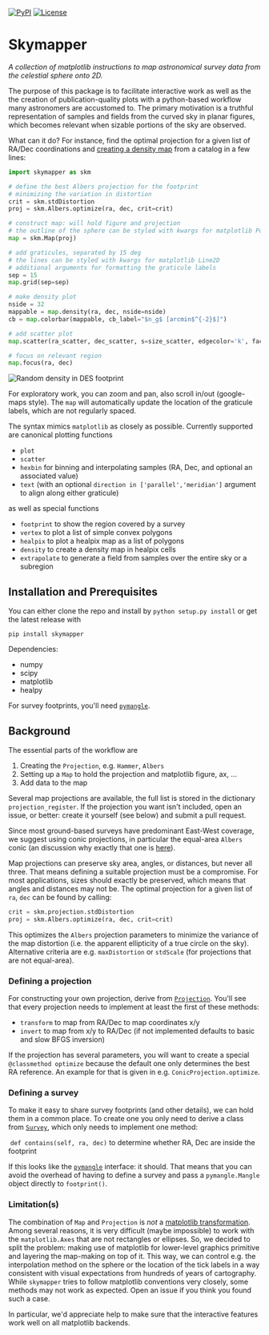 [![PyPI](https://img.shields.io/pypi/v/skymapper.svg)](https://pypi.python.org/pypi/skymapper/)
[![License](https://img.shields.io/github/license/pmelchior/skymapper.svg)](https://github.com/pmelchior/skymapper/blob/master/LICENSE.md)

# Skymapper

*A collection of matplotlib instructions to map astronomical survey data from the celestial sphere onto 2D.*

The purpose of this package is to facilitate interactive work as well as the the creation of publication-quality plots with a python-based workflow many astronomers are accustomed to. The primary motivation is a truthful representation of samples and fields from the curved sky in planar figures, which becomes relevant when sizable portions of the sky are observed.

What can it do? For instance, find the optimal projection for a given list of RA/Dec coordinations and [creating a density map](examples/example1.py) from a catalog in a few lines:

```python
import skymapper as skm

# define the best Albers projection for the footprint
# minimizing the variation in distortion
crit = skm.stdDistortion
proj = skm.Albers.optimize(ra, dec, crit=crit)

# construct map: will hold figure and projection
# the outline of the sphere can be styled with kwargs for matplotlib Polygon
map = skm.Map(proj)

# add graticules, separated by 15 deg
# the lines can be styled with kwargs for matplotlib Line2D
# additional arguments for formatting the graticule labels
sep = 15
map.grid(sep=sep)

# make density plot
nside = 32
mappable = map.density(ra, dec, nside=nside)
cb = map.colorbar(mappable, cb_label="$n_g$ [arcmin$^{-2}$]")

# add scatter plot
map.scatter(ra_scatter, dec_scatter, s=size_scatter, edgecolor='k', facecolor='None')

# focus on relevant region
map.focus(ra, dec)
```

![Random density in DES footprint](https://github.com/pmelchior/skymapper/raw/master/examples/example1.png)

For exploratory work, you can zoom and pan, also scroll in/out (google-maps style). The `map` will automatically update the location of the graticule labels, which are not regularly spaced.

The syntax mimics `matplotlib` as closely as possible. Currently supported are canonical plotting functions

* `plot`
* `scatter`
* `hexbin` for binning and interpolating samples (RA, Dec, and optional an associated value)
* `text` (with an optional `direction in ['parallel','meridian']` argument to align along either graticule)

as well as special functions

* `footprint` to show the region covered by a survey
* `vertex` to plot a list of simple convex polygons
* `healpix` to plot a healpix map as a list of polygons
* `density` to create a density map in healpix cells
* `extrapolate` to generate a field from samples over the entire sky or a subregion 

## Installation and Prerequisites

You can either clone the repo and install by `python setup.py install` or get the latest release with

```
pip install skymapper
```

Dependencies:

* numpy
* scipy
* matplotlib
* healpy

For survey footprints, you'll need [`pymangle`](https://github.com/esheldon/pymangle).

## Background

The essential parts of the workflow are

1. Creating the `Projection`, e.g. `Hammer`, `Albers`
2. Setting up a `Map` to hold the projection and matplotlib figure, ax, ...
3. Add data to the map

Several map projections are available, the full list is stored in the dictionary `projection_register`. If the projection you want isn't included, open an issue, or better: create it yourself (see below) and submit a pull request.

Since most ground-based surveys have predominant East-West coverage, we suggest using conic projections, in particular the equal-area `Albers` conic (an discussion why exactly that one is [here](http://pmelchior.net/blog/map-projections-for-surveys.html)).

Map projections can preserve sky area, angles, or distances, but never all three. That means defining a suitable projection must be a compromise. For most applications, sizes should exactly be preserved, which means that angles and distances may not be. The optimal projection for a given list of `ra`, `dec` can be found by calling:


```python
crit = skm.projection.stdDistortion
proj = skm.Albers.optimize(ra, dec, crit=crit)
```

This optimizes the `Albers` projection parameters to minimize the variance of the map distortion (i.e. the apparent ellipticity of a true circle on the sky). Alternative criteria are e.g. `maxDistortion` or `stdScale` (for projections that are not equal-area).

### Defining a projection

For constructing your own projection, derive from [`Projection`](skymapper/projection.py). You'll see that every projection needs to implement at least the first of these methods: 

* `transform` to map from RA/Dec to map coordinates x/y
* `invert` to map from x/y to RA/Dec (if not implemented defaults to basic and slow BFGS inversion)

If the projection has several parameters, you will want to create a special `@classmethod optimize` because the default one only determines the best RA reference. An example for that is given in e.g. `ConicProjection.optimize`.

### Defining a survey

To make it easy to share survey footprints (and other details), we can hold them in a common place. To create one you only need to derive a class from [`Survey`](skymapper/survey/__init__.py), which only needs to implement one method:

​	`def contains(self, ra, dec)` to determine whether RA, Dec are inside the footprint

If this looks like the [`pymangle`](https://github.com/esheldon/pymangle) interface: it should. That means that you can avoid the overhead of having to define a survey and pass a `pymangle.Mangle` object directly to `footprint()`.

### Limitation(s)

The combination of `Map` and `Projection` is *not* a [matplotlib transformation](http://matplotlib.org/users/transforms_tutorial.html). Among several reasons, it is very difficult (maybe impossible) to work with the `matplotlib.Axes` that are not rectangles or ellipses. So, we decided to split the problem: making use of matplotlib for lower-level graphics primitive and layering the map-making on top of it. This way, we can control e.g. the interpolation method on the sphere or the location of the tick labels in a way consistent with visual expectations from hundreds of years of cartography. While `skymapper` tries to follow matplotlib conventions very closely, some methods may not work as expected. Open an issue if you think you found such a case.

In particular, we'd appreciate help to make sure that the interactive features work well on all matplotlib backends.
